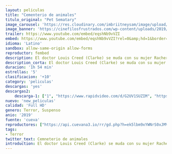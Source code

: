 ```yaml
---
layout: peliculas
title: "Cementerio de animales"
titulo_original: "Pet Sematary"
image_carousel: 'https://res.cloudinary.com/imbriitneysam/image/upload/v1557029077/cementerio-poster-min.jpg'
image_banner: 'https://cinefilosfrustrados.com/wp-content/uploads/2019/04/cementerio-de-animales-3.jpg'
trailer: https://www.youtube.com/embed/eqshNb9vVZI
embed: https://www.youtube.com/embed/eqshNb9vVZI?rel=0&amp;hd=1&border=0&wmode=opaque&enablejsapi=1&modestbranding=1&controls=1&showinfo=1
idioma: 'Latino'
sandbox: allow-same-origin allow-forms
reproductor: fembed
description: El doctor Louis Creed (Clarke) se muda con su mujer Racher (Seimetz) y sus dos hijos pequeños de Boston a un pueblecito de Maine, cerca del nuevo hogar de la familia descubrirá una terreno misterioso escondido entre los árboles. Cuando la tragedia llega, Louis hablará con su nuevo vecino, Jud Crandall (Lithgow), desencadenando una peligrosa reacción en cadena que desatará un mal de horribles consecuencias.
description_corta: El doctor Louis Creed (Clarke) se muda con su mujer Racher (Seimetz) y sus dos hijos pequeños de Boston a un pueblecito de Maine, cerca del nuevo hogar de la familia descubrirá una terreno misterioso escondido entre los árboles. Cuando la tragedia llega, Louis hablará con su nuevo vecino, Jud Crandall (Lithgow), desencadenando una peligrosa reacción en cadena que desatará un mal de horribles consecuencias.
duracion: '1h 54 min'
estrellas: '5'
clasificacion: '+10'
category: 'peliculas'
descargas: 'yes'
descargas2:
    descarga-1: ["1", "https://www.rapidvideo.com/d/G2UV1SUZIM", "https://www.google.com/s2/favicons?domain=openload.co","OpenLoad","https://res.cloudinary.com/imbriitneysam/image/upload/v1541473684/mexico.png", "Latino", "Full HD"]
nuevo: 'new_peliculas'
calidad: 'Full HD'
genero: Terror, Suspenso
anio: '2019'
fuente: 'cueva'
reproductores: ["https://api.cuevana3.io/rr/gd.php?h=ek5lbm9xYWNrS0xJMVp5b21KREk0dFBLbjVkaHhkRGdrOG1jbnBpUnhhS1ZrR21HcWRQYnc5TFJiSCtCbWNqU3FOV2xkcGVwck52U2xxQ0Jsc0hENHBxU3FadVkyUT09"]
tags:
- Terror
twitter_text: Cemneterio de animales
introduction: El doctor Louis Creed (Clarke) se muda con su mujer Racher (Seimetz) y sus dos hijos pequeños de Boston a un pueblecito de Maine, cerca del nuevo hogar de la familia descubrirá una terreno misterioso escondido entre los árboles. Cuando la tragedia llega, Louis hablará con su nuevo vecino, Jud Crandall (Lithgow), desencadenando una peligrosa reacción en cadena que desatará un mal de horribles consecuencias.
---
```



 







